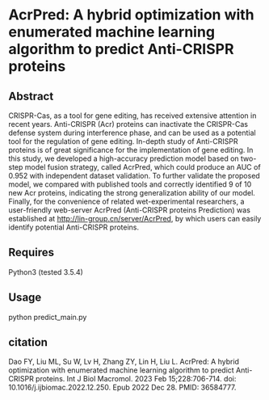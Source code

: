 # AcrPred: A hybrid optimization with enumerated machine learning algorithm to predict Anti-CRISPR proteins
## Abstract
CRISPR-Cas, as a tool for gene editing, has received extensive attention in recent years. Anti-CRISPR (Acr) proteins can inactivate the CRISPR-Cas defense system during interference phase, and can be used as a potential tool for the regulation of gene editing. In-depth study of Anti-CRISPR proteins is of great significance for the implementation of gene editing. In this study, we developed a high-accuracy prediction model based on two-step model fusion strategy, called AcrPred, which could produce an AUC of 0.952 with independent dataset validation. To further validate the proposed model, we compared with published tools and correctly identified 9 of 10 new Acr proteins, indicating the strong generalization ability of our model. Finally, for the convenience of related wet-experimental researchers, a user-friendly web-server AcrPred (Anti-CRISPR proteins Prediction) was established at http://lin-group.cn/server/AcrPred, by which users can easily identify potential Anti-CRISPR proteins.

## Requires
Python3 (tested 3.5.4)

## Usage
python predict_main.py

## citation
Dao FY, Liu ML, Su W, Lv H, Zhang ZY, Lin H, Liu L. AcrPred: A hybrid optimization with enumerated machine learning algorithm to predict Anti-CRISPR proteins. Int J Biol Macromol. 2023 Feb 15;228:706-714. doi: 10.1016/j.ijbiomac.2022.12.250. Epub 2022 Dec 28. PMID: 36584777.
